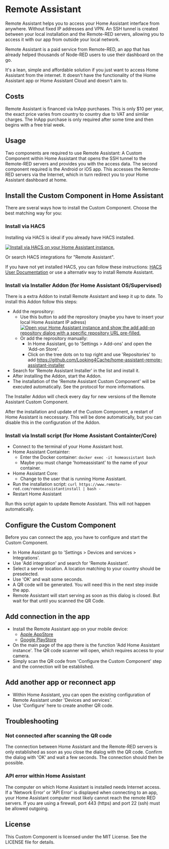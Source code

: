 # Remote Assistant

Remote Assistant helps you to access your Home Assistant interface from anywhere. Without fixed IP addresses and VPN. An SSH tunnel is created between your local installation and the Remote-RED servers, allowing you to access it with our app from outside your local network.

Remote Assistant is a paid service from Remote-RED, an app that has already helped thousands of Node-RED users to use their dashboard on the go.

It's a lean, simple and affordable solution if you just want to access Home Assistant from the internet. It doesn't have the functionality of the Home Assistant app or Home Assistant Cloud and doesn't aim to.

## Costs

Remote Assistant is financed via InApp purchases. This is only $10 per year, the exact price varies from country to country due to VAT and similar charges. The InApp purchase is only required after some time and then begins with a free trial week.

## Usage

Two components are required to use Remote Assistant: A Custom Component within Home Assistant that opens the SSH tunnel to the Remote-RED servers and provides you with the access data. The second component required is the Android or iOS app. This accesses the Remote-RED servers via the Internet, which in turn redirect you to your Home Assistant dashboard at home.

## Install the Custom Component in Home Assistant

There are sveral ways how to install the Custom Component. Choose the best matching way for you:

### Install via HACS

Installing via HACS is ideal if you already have HACS installed.

[![Install via HACS on your Home Assistant instance.](https://my.home-assistant.io/badges/hacs_repository.svg)](https://my.home-assistant.io/redirect/hacs_repository/?owner=looking4cache&repository=home-assistant-remote-assistant&category=integration)

Or search HACS integrations for "Remote Assistant".

If you have not yet installed HACS, you can follow these instructions: [HACS User Documentation](https://hacs.xyz/docs/use/) or use a alternativ way to install Remote Assistant.

### Install via Installer Addon (for Home Assistant OS/Supervised)

There is a extra Addon to install Remote Assistant and keep it up to date. To install this Addon follow this steps:
- Add the reprository:
  - Use this button to add the reprository (maybe you have to insert your local Home Assistant IP adress)
[![Open your Home Assistant instance and show the add add-on repository dialog with a specific repository URL pre-filled.](https://my.home-assistant.io/badges/supervisor_add_addon_repository.svg)](https://my.home-assistant.io/redirect/supervisor_add_addon_repository/?repository_url=https%3A%2F%2Fgithub.com%2FLooking4Cache%2Fhome-assistant-remote-assistant-installer)
  - Or add the reprository manually:
    - In Home Assistant, go to 'Settings > Add-ons' and open the 'Add-on Store'.
    - Click on the tree dots on to top right and use 'Repositories' to add https://github.com/Looking4Cache/home-assistant-remote-assistant-installer
- Search for 'Remote Assistant Installer' in the list and install it.
- After installing the Addon, start the Addon.
- The installation of the 'Remote Assistant Custom Component' will be executed automatically. See the protocol for more informations.

The Installer Addon will check every day for new versions of the Remote Assistant Custom Component.

After the installation and update of the Custom Component, a restart of Home Assistant is neccessary. This will be done automatically, but you can disable this in the configuration of the Addon.

### Install via Install script (for Home Assistant Containter/Core)

- Connect to the terminal of your Home Assistant host.
- Home Assistant Containter:
  - Enter the Docker container: ```docker exec -it homeassistant bash```
  - Maybe you must change 'homeassistant' to the name of your container.
- Home Assistant Core:
  - Change to the user that is running Home Assistant.
- Run the installation script: ```curl https://www.remote-red.com/remoteassistantinstall | bash -```
- Restart Home Assistant

Run this script again to update Remote Assistant. This will not happen automatically.

## Configure the Custom Component

Before you can connect the app, you have to configure and start the Custom Component.

- In Home Assistant go to 'Settings > Devices and services > Integrations'.
- Use 'Add integration' and search for 'Remote Assistant'.
- Select a server location. A location matching to your country should be preselected.
- Use 'OK' and wait some seconds.
- A QR code will be generated. You will need this in the next step inside the app.
- Remote Assistant will start serving as soon as this dialog is closed. But wait for that until you scanned the QR Code.

## Add connection in the app

- Install the Remote Assistant app on your mobile device:
  - [Apple AppStore](https://apps.apple.com/app/remote-red/id6744168463)
  - [Google PlayStore](http://play.google.com/store/apps/details?id=com.looking4cache.rrha.android)
- On the main page of the app there is the function 'Add Home Assistant instance'. The QR code scanner will open, which requires access to your camera.
- Simply scan the QR code from 'Configure the Custom Component' step and the connection will be established.

## Add another app or reconnect app

- Within Home Assistant, you can open the existing configuration of Remote Assistant under 'Devices and services'.
- Use 'Configure' here to create another QR code.

## Troubleshooting

### Not connected after scanning the QR code

The connection between Home Assistant and the Remote-RED servers is only established as soon as you close the dialog with the QR code. Confirm the dialog with 'OK' and wait a few seconds. The connection should then be possible.

### API error within Home Assistant

The computer on which Home Assistant is installed needs Internet access. If a 'Network Error' or 'API Error' is displayed when connecting to an app, your Home Assistant computer most likely cannot reach the remote RED servers. If you are using a firewall, port 443 (https) and port 22 (ssh) must be allowed outgoing.

## License

This Custom Component is licensed under the MIT License. See the LICENSE file for details.
